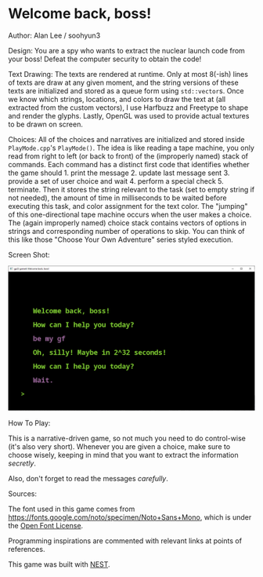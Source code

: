 # Welcome back, boss!

Author: Alan Lee / soohyun3

Design: You are a spy who wants to extract the nuclear launch code from your boss! Defeat the computer security to obtain the code!

Text Drawing: The texts are rendered at runtime. Only at most 8(-ish) lines of 
texts are draw at any given moment, and the string versions of these texts are
initialized and stored as a queue form using `std::vector`s. Once we know which
strings, locations, and colors to draw the text at (all extracted from the 
custom vectors), I use Harfbuzz and Freetype to shape and render the glyphs.
Lastly, OpenGL was used to provide actual textures to be drawn on screen.

Choices: All of the choices and narratives are initialized and stored inside 
`PlayMode.cpp`'s `PlayMode()`. The idea is like reading a tape machine, you 
only read from right to left (or back to front) of the (improperly named) stack
 of commands. Each command has a distinct first code that identifies whether 
the game should 1. print the message 2. update last message sent 3. provide a 
set of user choice and wait 4. perform a special check 5. terminate. Then it 
stores the string relevant to the task (set to empty string if not needed), the
 amount of time in milliseconds to be waited before executing this task, and 
color assignment for the text color. The "jumping" of this one-directional tape
 machine occurs when the user makes a choice. The (again improperly named) 
choice stack contains vectors of options in strings and corresponding number of
 operations to skip. You can think of this like those "Choose Your Own 
Adventure" series styled execution.

Screen Shot:

![Screen Shot](screenshot.png)

How To Play:

This is a narrative-driven game, so not much you need to do control-wise (it's also very short). 
Whenever you are given a choice, make sure to choose wisely, keeping in mind
that you want to extract the information *secretly*.

Also, don't forget to read the messages *carefully*.


Sources:

The font used in this game comes from https://fonts.google.com/noto/specimen/Noto+Sans+Mono, which is under the [Open Font License](https://scripts.sil.org/cms/scripts/page.php?site_id=nrsi&id=OFL).

Programming inspirations are commented with relevant links at points of references.

This game was built with [NEST](NEST.md).

